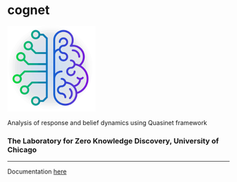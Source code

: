 # cognet

<img src="logozed_white.png" width="200"/>

Analysis of response and belief dynamics using Quasinet framework

### The Laboratory for Zero Knowledge Discovery, University of Chicago 

---

Documentation [here](https://zeroknowledgediscovery.github.io/cognet/)

